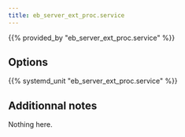 ```yaml
---
title: eb_server_ext_proc.service
---
```


{{% provided_by "eb_server_ext_proc.service" %}}

## Options

{{% systemd_unit "eb_server_ext_proc.service" %}}

## Additionnal notes

Nothing here.
